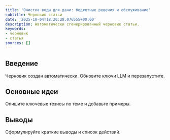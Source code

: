 ```yaml
---
title: 'Очистка воды для дачи: бюджетные решения и обслуживание'
subtitle: Черновик статьи
date: '2025-10-04T18:20:28.076555+00:00'
description: Автоматически сгенерированный черновик статьи.
keywords:
- черновик
- статья
sources: []
---
```


## Введение

Черновик создан автоматически. Обновите ключи LLM и перезапустите.

## Основные идеи

Опишите ключевые тезисы по теме и добавьте примеры.

## Выводы

Сформулируйте краткие выводы и список действий.
